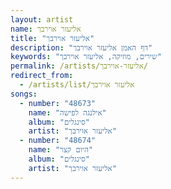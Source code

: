 ```yaml
---
layout: artist
name: אליעזר אוירבך
title: "אליעזר אוירבך"
description: "דף האמן אליעזר אוירבך"
keywords: "שירים, מוזיקה, אליעזר אוירבך"
permalink: /artists/אליעזר-אוירבך/
redirect_from:
  - /artists/list/אליעזר אוירבך
songs:
  - number: "48673"
    name: "אילנגה לפישה"
    album: "סינגלים"
    artist: "אליעזר אוירבך"
  - number: "48674"
    name: "היום קצר"
    album: "סינגלים"
    artist: "אליעזר אוירבך"
---
```

